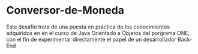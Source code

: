 # Conversor-de-Moneda
Este desafío trata de una puesta en práctica de los conocimientos adquiridos en en el curso de Java Orientado a Objetos del porgrama ONE, con el fin de experimentar directamente el papel de un desarrollador Back-End
